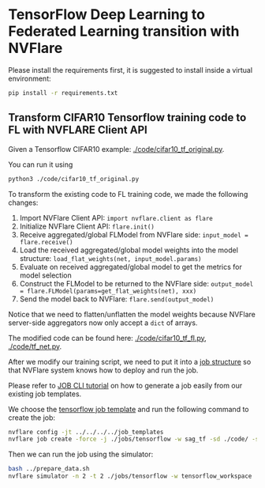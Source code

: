 # TensorFlow Deep Learning to Federated Learning transition with NVFlare

Please install the requirements first, it is suggested to install inside a virtual environment:

```bash
pip install -r requirements.txt
```

## Transform CIFAR10 Tensorflow training code to FL with NVFLARE Client API

Given a Tensorflow CIFAR10 example: [./code/cifar10_tf_original.py](./code/cifar10_tf_original.py).

You can run it using

```bash
python3 ./code/cifar10_tf_original.py
```

To transform the existing code to FL training code, we made the following changes:

1. Import NVFlare Client API: ```import nvflare.client as flare```
2. Initialize NVFlare Client API: ```flare.init()```
3. Receive aggregated/global FLModel from NVFlare side: ```input_model = flare.receive()```
4. Load the received aggregated/global model weights into the model structure: ```load_flat_weights(net, input_model.params)```
5. Evaluate on received aggregated/global model to get the metrics for model selection
6. Construct the FLModel to be returned to the NVFlare side: ```output_model = flare.FLModel(params=get_flat_weights(net), xxx)```
7. Send the model back to NVFlare: ```flare.send(output_model)```

Notice that we need to flatten/unflatten the model weights because NVFlare server-side aggregators now
only accept a ``dict`` of arrays.

The modified code can be found here: [./code/cifar10_tf_fl.py](./code/cifar10_tf_fl.py), [./code/tf_net.py](./code/tf_net.py).

After we modify our training script, we need to put it into a [job structure](https://nvflare.readthedocs.io/en/latest/real_world_fl/job.html) so that NVFlare system knows how to deploy and run the job.

Please refer to [JOB CLI tutorial](../../../tutorials/job_cli.ipynb) on how to generate a job easily from our existing job templates.


We choose the [tensorflow job template](../../../../job_templates/sag_tf/) and run the following command to create the job:

```bash
nvflare config -jt ../../../../job_templates
nvflare job create -force -j ./jobs/tensorflow -w sag_tf -sd ./code/ -s ./code/cifar10_tf_fl.py
```

Then we can run the job using the simulator:

```bash
bash ../prepare_data.sh
nvflare simulator -n 2 -t 2 ./jobs/tensorflow -w tensorflow_workspace
```
